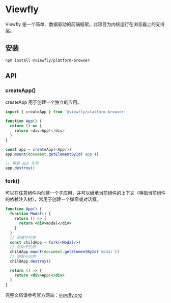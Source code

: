 Viewfly
================================

Viewfly 是一个简单、数据驱动的前端框架。此项目为内核运行在浏览器上的支持层。

## 安装

```
npm install @viewfly/platform-browser
```

## API

### createApp()

createApp 用于创建一个独立的应用。

```js
import { createApp } from '@viewfly/platform-browser'

function App() {
  return () => {
    return <div>App!</div>
  }
}

const app = createApp(<App/>)
app.mount(document.getElementById('app'))

// 销毁 app 实例
app.destroy()
```

### fork()

可以在任意组件内创建一个子应用，并可以继承当前组件的上下文（特指当前组件的依赖注入树），常用于创建一个弹窗或对话框。

```jsx
function App() {
  function Modal() {
    return () => {
      return <div>modal</div>
    }
  }
  // 创建子应用
  const childApp = fork(<Modal/>)
  // 启动子应用
  childApp.mount(document.getElementById('modal'))
  // 销毁子应用
  childApp.destroy()

  return () => {
    return <div>App!</div>
  }
}
```

完整文档请参考官方网站：[viewfly.org](https://viewfly.org)
